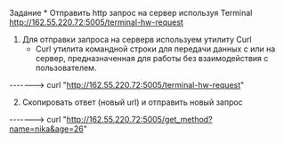 Задание * 
Отправить http запрос на сервер используя Terminal http://162.55.220.72:5005/terminal-hw-request

1) Для отправки запроса на серверв используем утилиту Curl 
    - Curl утилита командной строки для передачи данных с или на сервер, предназначенная для работы без взаимодействия с пользователем. 
    
-------> curl "http://162.55.220.72:5005/terminal-hw-request"

2) Скопировать ответ (новый url) и отправить новый запрос

-------> curl "http://162.55.220.72:5005/get_method?name=nika&age=26"



